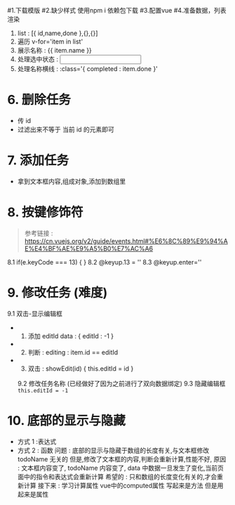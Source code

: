 #1.下载模版
#2.缺少样式  使用npm i 依赖包下载
#3.配置vue
#4.准备数据，列表渲染

1. list : [{ id,name,done },{},{}]
2. 遍历 v-for='item in list'
3. 展示名称 : <label>{{ item.name }}</label>
4. 处理选中状态 : <input  v-model='item.done' />
5. 处理名称横线 : :class='{ completed : item.done }'

# 6. 删除任务

- 传 id
- 过滤出来不等于 当前 id 的元素即可

# 7. 添加任务

- 拿到文本框内容,组成对象,添加到数组里

# 8. 按键修饰符

> 参考链接 : https://cn.vuejs.org/v2/guide/events.html#%E6%8C%89%E9%94%AE%E4%BF%AE%E9%A5%B0%E7%AC%A6

8.1 if(e.keyCode === 13) { }
8.2 @keyup.13 = ''
8.3 @keyup.enter=''

# 9. 修改任务 (难度)

9.1 双击-显示编辑框

- 1.  添加 editId data : { editId : -1 }
- 2.  判断 : editing : item.id == editId
- 3.  双击 : showEdit(id) { this.editId = id }

  9.2 修改任务名称 (已经做好了因为之前进行了双向数据绑定)
  9.3 隐藏编辑框 `this.editId = -1`

# 10. 底部的显示与隐藏

- 方式 1 :表达式
- 方式 2 : 函数
  问题 : 底部的显示与隐藏于数组的长度有关,与文本框修改 todoName 无关的
  但是,修改了文本框的内容,判断会重新计算,性能不好,
  原因 : 文本框内容变了, todoName 内容变了, data 中数据一旦发生了变化,当前页面中的指令和表达式会重新计算
  希望的 : 只和数组的长度变化有关的,才会重新计算
  接下来 : 学习计算属性
  vue中的computed属性   写起来是方法  但是用起来是属性
